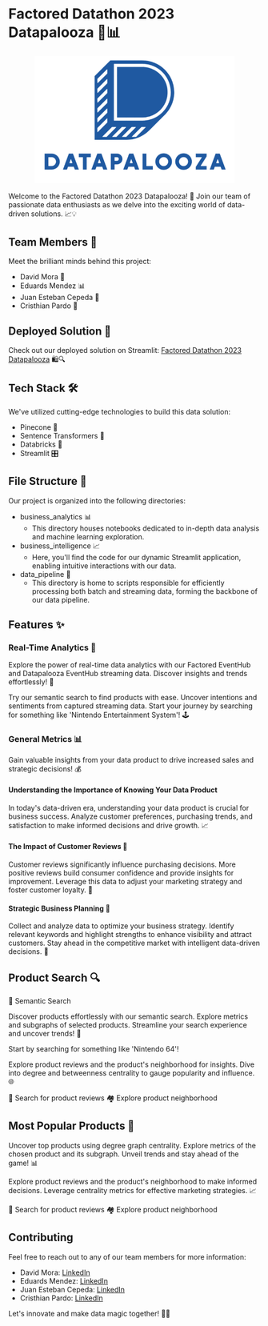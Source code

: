# Factored Datathon 2023 Datapalooza 🚀📊

<p align="center">
<img src="assets/logo.png" alt="" width="400" />
</p>


Welcome to the Factored Datathon 2023 Datapalooza! 🎉 Join our team of passionate data enthusiasts as we delve into the exciting world of data-driven solutions. 📈💡

## Team Members 👥

Meet the brilliant minds behind this project:

- David Mora 🧠
- Eduards Mendez 📊
- Juan Esteban Cepeda 🚀
- Cristhian Pardo 💪

## Deployed Solution 🚀

Check out our deployed solution on Streamlit: [Factored Datathon 2023 Datapalooza](https://factored-datathon-2023-datapalooza.streamlit.app) 🛍️🔍

## Tech Stack 🛠️

We've utilized cutting-edge technologies to build this data solution:

- Pinecone 🌲
- Sentence Transformers 🤖
- Databricks 🚀
- Streamlit 🎛️

## File Structure 📂

Our project is organized into the following directories:

- business_analytics 📊
  - This directory houses notebooks dedicated to in-depth data analysis and machine learning exploration.
- business_intelligence 📈
  - Here, you'll find the code for our dynamic Streamlit application, enabling intuitive interactions with our data.
- data_pipeline 🚀
  - This directory is home to scripts responsible for efficiently processing both batch and streaming data, forming the backbone of our data pipeline.

## Features ✨

### Real-Time Analytics 🚀

Explore the power of real-time data analytics with our Factored EventHub and Datapalooza EventHub streaming data. Discover insights and trends effortlessly! 💎

Try our semantic search to find products with ease. Uncover intentions and sentiments from captured streaming data. Start your journey by searching for something like 'Nintendo Entertainment System'! 🕹️


### General Metrics 📊

Gain valuable insights from your data product to drive increased sales and strategic decisions! 💰

#### Understanding the Importance of Knowing Your Data Product

In today's data-driven era, understanding your data product is crucial for business success. Analyze customer preferences, purchasing trends, and satisfaction to make informed decisions and drive growth. 📈

#### The Impact of Customer Reviews 🌟

Customer reviews significantly influence purchasing decisions. More positive reviews build consumer confidence and provide insights for improvement. Leverage this data to adjust your marketing strategy and foster customer loyalty. 🌟

#### Strategic Business Planning 🚀

Collect and analyze data to optimize your business strategy. Identify relevant keywords and highlight strengths to enhance visibility and attract customers. Stay ahead in the competitive market with intelligent data-driven decisions. 💪

## Product Search 🔍

🧠 Semantic Search

Discover products effortlessly with our semantic search. Explore metrics and subgraphs of selected products. Streamline your search experience and uncover trends! 🚀

Start by searching for something like 'Nintendo 64'!

Explore product reviews and the product's neighborhood for insights. Dive into degree and betweenness centrality to gauge popularity and influence. 🌐

📝 Search for product reviews
🏘️ Explore product neighborhood

## Most Popular Products 🌟

Uncover top products using degree graph centrality. Explore metrics of the chosen product and its subgraph. Unveil trends and stay ahead of the game! 📊

Explore product reviews and the product's neighborhood to make informed decisions. Leverage centrality metrics for effective marketing strategies. 📈

📝 Search for product reviews
🏘️ Explore product neighborhood

## Contributing

Feel free to reach out to any of our team members for more information:

- David Mora: [LinkedIn](https://www.linkedin.com/in/davidfmora/)
- Eduards Mendez: [LinkedIn](https://www.linkedin.com/in/eduards-alexis-mendez-chipatecua-8584b21b4/)
- Juan Esteban Cepeda: [LinkedIn](https://www.linkedin.com/in/juan-e-cepeda-gestion/)
- Cristhian Pardo: [LinkedIn](https://www.linkedin.com/in/cristhian-pardo/)

Let's innovate and make data magic together! 🌟🔮